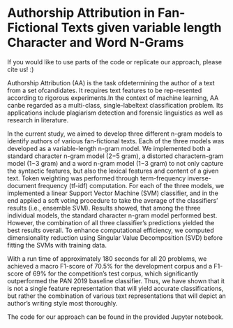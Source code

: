 # Authorship Attribution in Fan-Fictional Texts given variable length Character and Word N-Grams

If you would like to use parts of the code or replicate our approach, please cite us! :) 

Authorship  Attribution  (AA)  is  the  task  ofdetermining the author of a text from a set ofcandidates.  It requires text features to be rep-resented  according  to  rigorous  experiments.In  the  context  of  machine  learning,  AA  canbe   regarded   as   a   multi-class,   single-labeltext  classification  problem.    Its  applications include   plagiarism   detection   and   forensic linguistics as well as research in literature.  

In the current study,  we aimed to develop three different n-gram models to identify authors of various fan-fictional texts.   Each of the three models  was  developed  as  a  variable-length n-gram model.  We implemented both a standard  character n-gram  model  (2−5 gram), 
a  distorted  charactern-gram  model  (1−3 gram) and a word n-gram model (1−3 gram) to  not  only  capture  the  syntactic  features, but also the lexical features and content of a given  text.   Token  weighting  was  performed through term-frequency inverse-document frequency  (tf-idf)  computation.   For  each  of the  three  models,  we  implemented  a  linear Support   Vector   Machine   (SVM)   classifier, and in the end applied a soft voting procedure to  take  the  average  of  the  classifiers’  results (i.e.,  ensemble  SVM).  Results  showed,  that among   the   three   individual   models, the standard  character n-gram  model  performed best.   However, the  combination  of  all  three classifier’s predictions yielded the best results overall.  To enhance computational efficiency, we computed dimensionality reduction using Singular Value  Decomposition (SVD) before fitting  the  SVMs  with  training  data. 

With a  run  time  of  approximately 180 seconds for all 20 problems,  we achieved   a   macro   F1-score   of 70.5% for the  development  corpus  and  a  F1-score  of 69% for the competition’s test corpus, which significantly   outperformed   the   PAN   2019 baseline classifier.  Thus, we have shown that it is not a single feature representation that will yield  accurate  classifications,  but  rather  the combination  of  various  text  representations that will depict an author’s writing style most thoroughly.

The code for our approach can be found in the provided Jupyter notebook.
